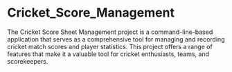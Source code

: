 # Cricket_Score_Management
The Cricket Score Sheet Management project is a command-line-based application that serves as a comprehensive tool for managing and recording cricket match scores and player statistics. This project offers a range of features that make it a valuable tool for cricket enthusiasts, teams, and scorekeepers.
